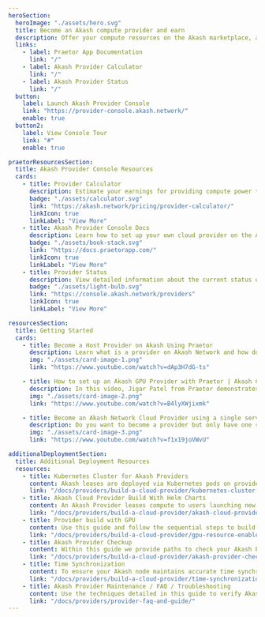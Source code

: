```yaml
---
heroSection:
  heroImage: "./assets/hero.svg"
  title: Become an Akash compute provider and earn
  description: Offer your compute resources on the Akash marketplace, and earn when people deploy. The Akash Provider Console walks you through the setup process, so you can get up and running on the Akash Supercloud.
  links:
    - label: Praetor App Documentation
      link: "/"
    - label: Akash Provider Calculator
      link: "/"
    - label: Akash Provider Status
      link: "/"
  button:
    label: Launch Akash Provider Console
    link: "https://provider-console.akash.network/"
    enable: true
  button2:
    label: View Console Tour
    link: "#"
    enable: true

praetorResourcesSection:
  title: Akash Provider Console Resources
  cards:
    - title: Provider Calculator
      description: Estimate your earnings for providing compute power to Akash.
      badge: "./assets/calculator.svg"
      link: "https://akash.network/pricing/provider-calculator/"
      linkIcon: true
      linkLabel: "View More"
    - title: Akash Provider Console Docs
      description: Learn how to set up your own cloud provider on the Akash Supercloud.
      badge: "./assets/book-stack.svg"
      link: "https://docs.praetorapp.com/"
      linkIcon: true
      linkLabel: "View More"
    - title: Provider Status
      description: View detailed information about the current status of an Akash provider.
      badge: "./assets/light-bulb.svg"
      link: "https://console.akash.network/providers"
      linkIcon: true
      linkLabel: "View More"

resourcesSection:
  title: Getting Started
  cards:
    - title: Become a Host Provider on Akash Using Praetor
      description: Learn what is a provider on Akash Network and how do you become one.
      img: "./assets/card-image-1.png"
      link: "https://www.youtube.com/watch?v=dAp3H7dG-ts"

    - title: How to set up an Akash GPU Provider with Praetor | Akash Community Guides
      description: In this video, Jigar Patel from Praetor demonstrates how to set up an Akash GPU Provider. Praetor simplifies the process to offer GPU compute on Akash's distributed network.
      img: "./assets/card-image-2.png"
      link: "https://www.youtube.com/watch?v=B4lyXWjixmk"

    - title: Become an Akash Network Cloud Provider using a single server
      description: Do you want to become a provider but only have one server? You may be wondering, how do I set up Kubernetes? Praetor App is on rescue.
      img: "./assets/card-image-3.png"
      link: "https://www.youtube.com/watch?v=f1x19joVWvU"

additionalDeploymentSection:
  title: Additional Deployment Resources
  resources:
    - title: Kubernetes Cluster for Akash Providers
      content: Akash leases are deployed via Kubernetes pods on provider clusters. This guide details the build of the provider’s Kubernetes control plane and worker nodes.
      link: "/docs/providers/build-a-cloud-provider/kubernetes-cluster-for-akash-providers/kubernetes-cluster-for-akash-providers/"
    - title: Akash Cloud Provider Build With Helm Charts
      content: An Akash Provider leases compute to users launching new deployments. Follow the steps in this guide to build your own provider.
      link: "/docs/providers/build-a-cloud-provider/akash-cloud-provider-build-with-helm-charts/"
    - title: Provider build with GPU
      content: Use this guide and follow the sequential steps to build your Testnet Akash Provider with GPU support.
      link: "/docs/providers/build-a-cloud-provider/gpu-resource-enablement/"
    - title: Akash Provider Checkup
      content: Within this guide we provide paths to check your Akash Provider health status following initial build and throughout the lifetime of the provider.
      link: "/docs/providers/build-a-cloud-provider/akash-provider-checkup/"
    - title: Time Synchronization
      content: To ensure your Akash node maintains accurate time synchronization, we recommend using `chrony` over `systemd-timesyncd`. Chrony is a versatile implementation of the Network Time Protocol (NTP) and ensures better time accuracy and reliability.
      link: "/docs/providers/build-a-cloud-provider/time-synchronization/"
    - title: Akash Provider Maintenance / FAQ / Troubleshooting
      content: Use the techniques detailed in this guide to verify Akash Provider functionality and troubleshoot issues as they appear.ake profit on your spare compute made available for tenant lease.
      link: "/docs/providers/provider-faq-and-guide/"
---
```

